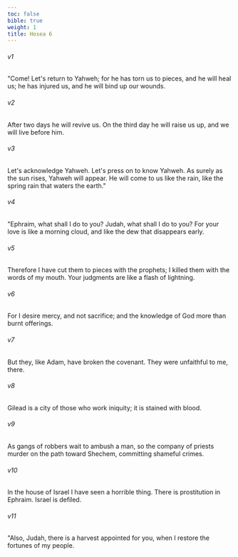 ```yaml
---
toc: false
bible: true
weight: 1
title: Hosea 6
---
```




###### v1 
"Come! Let's return to Yahweh; for he has torn us to pieces, and he will heal us; he has injured us, and he will bind up our wounds. 

###### v2 
After two days he will revive us. On the third day he will raise us up, and we will live before him. 

###### v3 
Let's acknowledge Yahweh. Let's press on to know Yahweh. As surely as the sun rises, Yahweh will appear. He will come to us like the rain, like the spring rain that waters the earth." 

###### v4 
"Ephraim, what shall I do to you? Judah, what shall I do to you? For your love is like a morning cloud, and like the dew that disappears early. 

###### v5 
Therefore I have cut them to pieces with the prophets; I killed them with the words of my mouth. Your judgments are like a flash of lightning. 

###### v6 
For I desire mercy, and not sacrifice; and the knowledge of God more than burnt offerings. 

###### v7 
But they, like Adam, have broken the covenant. They were unfaithful to me, there. 

###### v8 
Gilead is a city of those who work iniquity; it is stained with blood. 

###### v9 
As gangs of robbers wait to ambush a man, so the company of priests murder on the path toward Shechem, committing shameful crimes. 

###### v10 
In the house of Israel I have seen a horrible thing. There is prostitution in Ephraim. Israel is defiled. 

###### v11 
"Also, Judah, there is a harvest appointed for you, when I restore the fortunes of my people.
